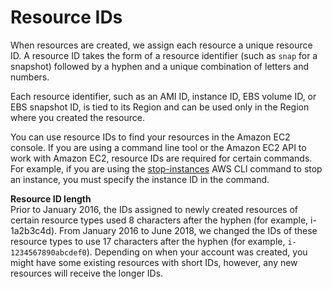 # Resource IDs<a name="resource-ids"></a>

When resources are created, we assign each resource a unique resource ID\. A resource ID takes the form of a resource identifier \(such as `snap` for a snapshot\) followed by a hyphen and a unique combination of letters and numbers\.

Each resource identifier, such as an AMI ID, instance ID, EBS volume ID, or EBS snapshot ID, is tied to its Region and can be used only in the Region where you created the resource\.

You can use resource IDs to find your resources in the Amazon EC2 console\. If you are using a command line tool or the Amazon EC2 API to work with Amazon EC2, resource IDs are required for certain commands\. For example, if you are using the [stop\-instances](https://docs.aws.amazon.com/cli/latest/reference/ec2/stop-instances.html) AWS CLI command to stop an instance, you must specify the instance ID in the command\.

**Resource ID length**  
Prior to January 2016, the IDs assigned to newly created resources of certain resource types used 8 characters after the hyphen \(for example, i\-1a2b3c4d\)\. From January 2016 to June 2018, we changed the IDs of these resource types to use 17 characters after the hyphen \(for example, `i-1234567890abcdef0`\)\. Depending on when your account was created, you might have some existing resources with short IDs, however, any new resources will receive the longer IDs\.